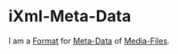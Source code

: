 # iXml-Meta-Data

I am a [Format](60019.md) for [Meta-Data](60118.md) of [Media-Files](30000000.md).